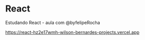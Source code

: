 # React
 Estudando React - aula com @byfelipeRocha

 https://react-hz2e17wmh-wilson-bernardes-projects.vercel.app
